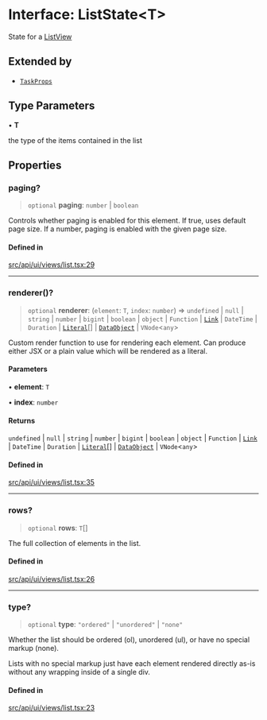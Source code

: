 # Interface: ListState\<T\>

State for a [ListView](../functions/ListView.md)

## Extended by

- [`TaskProps`](TaskProps.md)

## Type Parameters

• **T**

the type of the items contained in the list

## Properties

### paging?

> `optional` **paging**: `number` \| `boolean`

Controls whether paging is enabled for this element. If true, uses default page size. If a number, paging is enabled with the given page size.

#### Defined in

[src/api/ui/views/list.tsx:29](https://github.com/GamerGirlandCo/datacore/blob/73f36550e501eb29175b69b6a097ff3d4401efc7/src/api/ui/views/list.tsx#L29)

***

### renderer()?

> `optional` **renderer**: (`element`: `T`, `index`: `number`) => `undefined` \| `null` \| `string` \| `number` \| `bigint` \| `boolean` \| `object` \| `Function` \| [`Link`](../../expressions/classes/Link.md) \| `DateTime` \| `Duration` \| [`Literal`](../../expressions/type-aliases/Literal.md)[] \| [`DataObject`](../../expressions/type-aliases/DataObject.md) \| `VNode`\<`any`\>

Custom render function to use for rendering each element. Can produce either JSX or a plain value which will be
rendered as a literal.

#### Parameters

• **element**: `T`

• **index**: `number`

#### Returns

`undefined` \| `null` \| `string` \| `number` \| `bigint` \| `boolean` \| `object` \| `Function` \| [`Link`](../../expressions/classes/Link.md) \| `DateTime` \| `Duration` \| [`Literal`](../../expressions/type-aliases/Literal.md)[] \| [`DataObject`](../../expressions/type-aliases/DataObject.md) \| `VNode`\<`any`\>

#### Defined in

[src/api/ui/views/list.tsx:35](https://github.com/GamerGirlandCo/datacore/blob/73f36550e501eb29175b69b6a097ff3d4401efc7/src/api/ui/views/list.tsx#L35)

***

### rows?

> `optional` **rows**: `T`[]

The full collection of elements in the list.

#### Defined in

[src/api/ui/views/list.tsx:26](https://github.com/GamerGirlandCo/datacore/blob/73f36550e501eb29175b69b6a097ff3d4401efc7/src/api/ui/views/list.tsx#L26)

***

### type?

> `optional` **type**: `"ordered"` \| `"unordered"` \| `"none"`

Whether the list should be ordered (ol), unordered (ul), or have no special markup (none).

Lists with no special markup just have each element rendered directly as-is without any wrapping
inside of a single div.

#### Defined in

[src/api/ui/views/list.tsx:23](https://github.com/GamerGirlandCo/datacore/blob/73f36550e501eb29175b69b6a097ff3d4401efc7/src/api/ui/views/list.tsx#L23)
